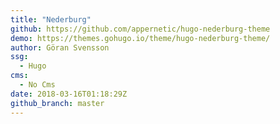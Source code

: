 ```yaml
---
title: "Nederburg"
github: https://github.com/appernetic/hugo-nederburg-theme
demo: https://themes.gohugo.io/theme/hugo-nederburg-theme/
author: Göran Svensson
ssg:
  - Hugo
cms:
  - No Cms
date: 2018-03-16T01:18:29Z
github_branch: master
---
```

